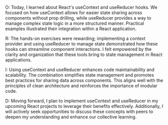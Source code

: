 O: Today, I learned about React's useContext and useReducer hooks. We focused on how useContext allows for easier state sharing across components without prop drilling, while useReducer provides a way to manage complex state logic in a more structured manner. Practical examples illustrated their integration within a React application.

R: The hands-on exercises were rewarding; implementing a context provider and using useReducer to manage state demonstrated how these hooks can streamline component interactions. I felt empowered by the clarity and organization that these tools bring to state management in React applications.

I: Using useContext and useReducer enhances code maintainability and scalability. The combination simplifies state management and promotes best practices for sharing data across components. This aligns well with the principles of clean architecture and reinforces the importance of modular code.

D: Moving forward, I plan to implement useContext and useReducer in my upcoming React projects to leverage their benefits effectively. Additionally, I will actively seek opportunities to discuss these concepts with peers to deepen my understanding and enhance our collective learning.